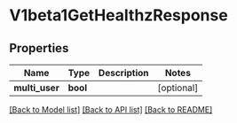 # V1beta1GetHealthzResponse

## Properties
Name | Type | Description | Notes
------------ | ------------- | ------------- | -------------
**multi_user** | **bool** |  | [optional]

[[Back to Model list]](../README.md#documentation-for-models) [[Back to API list]](../README.md#documentation-for-api-endpoints) [[Back to README]](../README.md)
